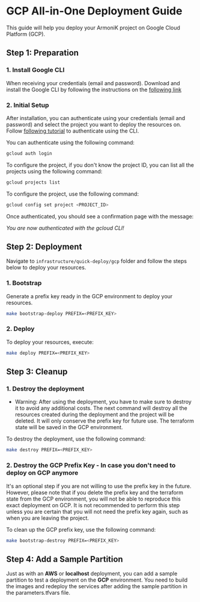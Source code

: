 # GCP All-in-One Deployment Guide

This guide will help you deploy your ArmoniK project on Google Cloud Platform (GCP).

## Step 1: Preparation

### 1. Install Google CLI

When receiving your credentials (email and password).
Download and install the Google CLI by following the instructions on the [following link](https://cloud.google.com/sdk/docs/install)

### 2. Initial Setup

After installation, you can authenticate using your credentials (email and password) and select the project you want to deploy the resources on.
Follow [following tutorial](https://cloud.google.com/docs/authentication/provide-credentials-adc#how-to) to authenticate using the CLI.

You can authenticate using the following command:

```bash
gcloud auth login
```

To configure the project, if you don't know the project ID, you can list all the projects using the following command:

```bash
gcloud projects list
```

To configure the project, use the following command:

```bash
gcloud config set project <PROJECT_ID>
```

Once authenticated, you should see a confirmation page with the message:

*You are now authenticated with the gcloud CLI!*

## Step 2: Deployment

Navigate to `infrastructure/quick-deploy/gcp` folder and follow the steps below to deploy your resources.

### 1. Bootstrap

Generate a prefix key ready in the GCP environment to deploy your resources.

```bash
make bootstrap-deploy PREFIX=<PREFIX_KEY>
```

### 2. Deploy

To deploy your resources, execute:

```bash
make deploy PREFIX=<PREFIX_KEY>
```

## Step 3: Cleanup

### 1. Destroy the deployment

- Warning: After using the deployment, you have to make sure to destroy it to avoid any additional costs. The next command will destroy all the resources created during the deployment and the project will be deleted. It will only conserve the prefix key for future use. The terraform state will be saved in the GCP environment.

To destroy the deployment, use the following command:

```bash
make destroy PREFIX=<PREFIX_KEY>
```

### 2. Destroy the GCP Prefix Key - In case you don't need to deploy on GCP anymore

It's an optional step if you are not willing to use the prefix key in the future. However, please note that if you delete the prefix key and the terraform state from the GCP environment, you will not be able to reproduce this exact deployment on GCP. It is not recommended to perform this step unless you are certain that you will not need the prefix key again, such as when you are leaving the project.

To clean up the GCP prefix key, use the following command:

```bash
make bootstrap-destroy PREFIX=<PREFIX_KEY>
```

## Step 4: Add a Sample Partition

Just as with an **AWS** or **localhost** deployment, you can add a sample partition to test a deployment on the **GCP** environment. You need to build the images and redeploy the services after adding the sample partition in the parameters.tfvars file.
